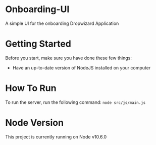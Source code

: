# Onboarding-UI
A simple UI for the onboarding Dropwizard Application

# Getting Started
Before you start, make sure you have done these few things:
* Have an up-to-date version of NodeJS installed on your computer

# How To Run
To run the server, run the following command: ```node src/js/main.js```

# Node Version
This project is currently running on Node v10.6.0